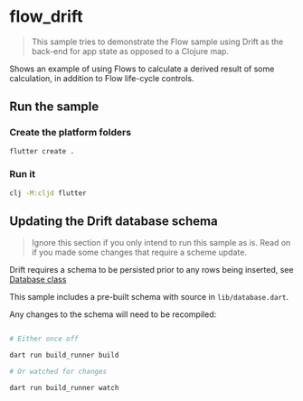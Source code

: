 # flow_drift

> This sample tries to demonstrate the Flow sample using Drift as the back-end for app state as opposed to a Clojure map.

Shows an example of using Flows to calculate a derived result of some calculation, in addition to Flow life-cycle controls.

## Run the sample

### Create the platform folders

```bash
flutter create .
```

### Run it

```bash
clj -M:cljd flutter
```

## Updating the Drift database schema

> Ignore this section if you only intend to run this sample as is. Read on if you made some changes that require a scheme update.

Drift requires a schema to be persisted prior to any rows  being inserted, see [Database class](https://drift.simonbinder.eu/docs/getting-started/#database-class)

This sample includes a pre-built schema with source in `lib/database.dart`.

Any changes to the schema will need to be recompiled:


```bash

# Either once off

dart run build_runner build

# Or watched for changes

dart run build_runner watch

```
